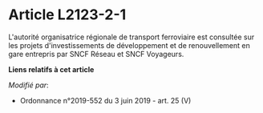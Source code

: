 # Article L2123-2-1

L'autorité organisatrice régionale de transport ferroviaire est consultée sur les projets d'investissements de développement
et de renouvellement en gare entrepris par SNCF Réseau et SNCF Voyageurs.

**Liens relatifs à cet article**

_Modifié par_:

  - Ordonnance n°2019-552 du 3 juin 2019 - art. 25 (V)
